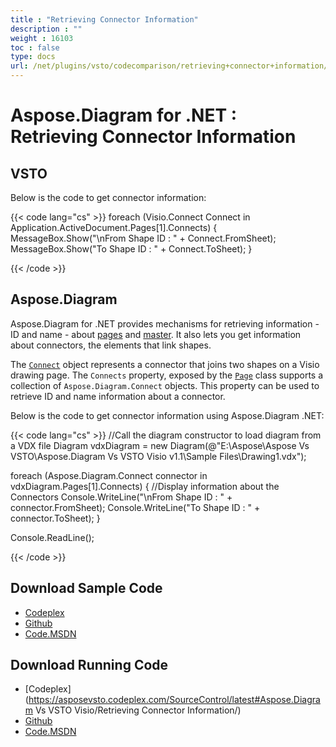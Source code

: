 ```yaml
---
title : "Retrieving Connector Information" 
description : "" 
weight : 16103 
toc : false
type: docs
url: /net/plugins/vsto/codecomparison/retrieving+connector+information/
---
```


# Aspose.Diagram for .NET : Retrieving Connector Information


## VSTO

Below is the code to get connector information:

{{< code lang="cs" >}}
  foreach (Visio.Connect Connect in Application.ActiveDocument.Pages[1].Connects)
  {
    MessageBox.Show("\nFrom Shape ID : " + Connect.FromSheet);
    MessageBox.Show("To Shape ID : " + Connect.ToSheet);
  }

{{< /code >}}

## Aspose.Diagram

Aspose.Diagram for .NET provides mechanisms for retrieving information - ID and name - about [pages](/pages/createpage.action?spaceKey=diagramnet&title=Retrieving+Page+Information&linkCreation=true&fromPageId=18354905) and [master](/pages/createpage.action?spaceKey=diagramnet&title=Retrieving+Master+Information&linkCreation=true&fromPageId=18354905). It also lets you get information about connectors, the elements that link shapes.

The [`Connect`](/pages/createpage.action?spaceKey=diagramnet&title=Connect+Class&linkCreation=true&fromPageId=18354905) object represents a connector that joins two shapes on a Visio drawing page. The `Connects` property, exposed by the [`Page`](/pages/createpage.action?spaceKey=diagramnet&title=Page+Class&linkCreation=true&fromPageId=18354905) class supports a collection of `Aspose.Diagram.Connect` objects. This property can be used to retrieve ID and name information about a connector.

Below is the code to get connector information using Aspose.Diagram .NET:

{{< code lang="cs" >}}
 //Call the diagram constructor to load diagram from a VDX file
 Diagram vdxDiagram = new Diagram(@"E:\Aspose\Aspose Vs VSTO\Aspose.Diagram Vs VSTO Visio v1.1\Sample Files\Drawing1.vdx");

 foreach (Aspose.Diagram.Connect connector in vdxDiagram.Pages[1].Connects)
 {
   //Display information about the Connectors
   Console.WriteLine("\nFrom Shape ID : " + connector.FromSheet);
   Console.WriteLine("To Shape ID : " + connector.ToSheet);
 }

 Console.ReadLine();

{{< /code >}}

## Download Sample Code

*   [Codeplex](https://asposevsto.codeplex.com/releases/view/617141)
*   [Github](https://github.com/aspose-diagram/Aspose.Diagram-for-.NET/releases/tag/AsposeDiagramVsVSTOv1.1)
*   [Code.MSDN](https://code.msdn.microsoft.com/AsposeDiagram-Vs-VSTO-fb086932)

## Download Running Code

*   [Codeplex](https://asposevsto.codeplex.com/SourceControl/latest#Aspose.Diagram Vs VSTO Visio/Retrieving Connector Information/)
*   [Github](https://github.com/aspose-diagram/Aspose.Diagram-for-.NET/tree/master/Plugins/Aspose.Diagram%20Vs%20VSTO%20Visio/Code%20Comparison%20of%20Common%20Features/Retrieving%20Connector%20Information)
*   [Code.MSDN](https://code.msdn.microsoft.com/AsposeDiagram-Vs-VSTO-fb086932/view/SourceCode#content)

